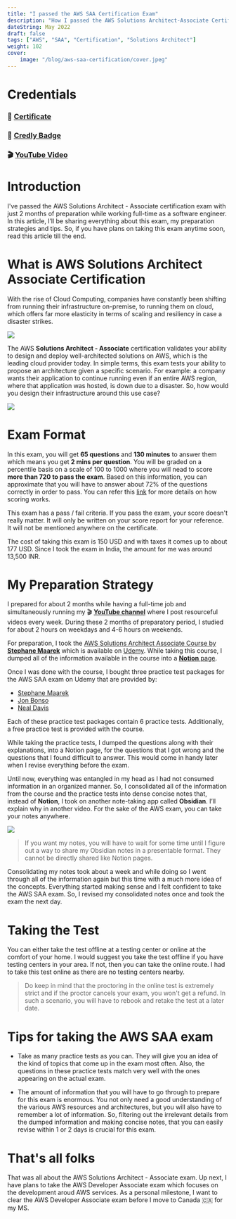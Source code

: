 ```yaml
---
title: "I passed the AWS SAA Certification Exam"
description: "How I passed the AWS Solutions Architect-Associate Certification Exam"
dateString: May 2022
draft: false
tags: ["AWS", "SAA", "Certification", "Solutions Architect"]
weight: 102
cover:
    image: "/blog/aws-saa-certification/cover.jpeg"
---
```


# Credentials
### 🔗 [Certificate](https://drive.google.com/file/d/1NLGxG3-Id7lGUFL-SVhMl7mvWb9GYIxS/view?usp=sharing)

### 🔗 [Credly Badge](https://www.credly.com/badges/dfc84bb4-75ab-449f-bdf5-4dc85eb12ad6/public_url)

### 🎬 [YouTube Video](https://youtu.be/uRyIK28NsCI)

# Introduction
I've passed the AWS Solutions Architect - Associate certification exam with just 2 months of preparation while working full-time as a software engineer. In this article, I’ll be sharing everything about this exam, my preparation strategies and tips. So, if you have plans on taking this exam anytime soon, read this article till the end. 

# What is AWS Solutions Architect Associate Certification
With the rise of Cloud Computing, companies have constantly been shifting from running their infrastructure on-premise, to running them on cloud, which offers far more elasticity in terms of scaling and resiliency in case a disaster strikes.

![](/blog/aws-saa-certification/img1.jpg)

The AWS **Solutions Architect - Associate** certification validates your ability to design and deploy well-architected solutions on AWS, which is the leading cloud provider today. In simple terms, this exam tests your ability to propose an architecture given a specific scenario. For example: a company wants their application to continue running even if an entire AWS region, where that application was hosted, is down due to a disaster. So, how would you design their infrastructure around this use case?

![](/blog/aws-saa-certification/img2.jpg)

# Exam Format
In this exam, you will get **65 questions** and **130 minutes** to answer them which means you get **2 mins per question**. You will be graded on a percentile basis on a scale of 100 to 1000 where you will nead to score **more than 720 to pass the exam**. Based on this information, you can approximate that you will have to answer about 72% of the questions correctly in order to pass. You can refer this [link](https://aws.amazon.com/blogs/training-and-certification/demystifying-your-aws-certification-exam-score/) for more details on how scoring works.

This exam has a pass / fail criteria. If you pass the exam, your score doesn't really matter. It will only be written on your score report for your reference. It will not be mentioned anywhere on the certificate. 

The cost of taking this exam is 150 USD and with taxes it comes up to about 177 USD. Since I took the exam in India, the amount for me was around 13,500 INR.

# My Preparation Strategy
I prepared for about 2 months while having a full-time job and simultaneously running my 🎬 [**YouTube channel**](https://www.youtube.com/c/AbdurRahmanKalim) where I post resourceful videos every week. During these 2 months of preparatory period, I studied for about 2 hours on weekdays and 4-6 hours on weekends.

For preparation, I took the [AWS Solutions Architect Associate Course by **Stephane Maarek**](https://www.udemy.com/course/aws-certified-solutions-architect-associate-saa-c02/) which is available on [Udemy](https://www.udemy.com/). While taking this course, I dumped all of the information available in the course into a [**Notion** page](https://arkalim.notion.site/Course-Notes-2591f803fd5642ddabc94c909fe37821). 

Once I was done with the course, I bought three practice test packages for the AWS SAA exam on Udemy that are provided by:
- [Stephane Maarek](https://www.udemy.com/course/practice-exams-aws-certified-solutions-architect-associate/)
- [Jon Bonso](https://www.udemy.com/course/aws-certified-solutions-architect-associate-amazon-practice-exams-saa-c03/)
- [Neal Davis](https://www.udemy.com/course/aws-certified-solutions-architect-associate-practice-tests-k/)

Each of these practice test packages contain 6 practice tests. Additionally, a free practice test is provided with the course.

While taking the practice tests, I dumped the questions along with their explanations, into a Notion page, for the questions that I got wrong and the questions that I found difficult to answer. This would come in handy later when I revise everything before the exam. 

Until now, everything was entangled in my head as I had not consumed information in an organized manner. So, I consolidated all of the information from the course and the practice tests into dense concise notes that, instead of **Notion**, I took on another note-taking app called **Obsidian**. I’ll explain why in another video. For the sake of the AWS exam, you can take your notes anywhere. 

![](/blog/aws-saa-certification/img3.jpg)

> If you want my notes, you will have to wait for some time until I figure out a way to share my Obsidian notes in a presentable format. They cannot be directly shared like Notion pages.

Consolidating my notes took about a week and while doing so I went through all of the information again but this time with a much more idea of the concepts. Everything started making sense and I felt confident to take the AWS SAA exam. So, I revised my consolidated notes once and took the exam the next day.

# Taking the Test
You can either take the test offline at a testing center or online at the comfort of your home. I would suggest you take the test offline if you have testing centers in your area. If not, then you can take the online route. I had to take this test online as there are no testing centers nearby. 

> Do keep in mind that the proctoring in the online test is extremely strict and if the proctor cancels your exam, you won't get a refund. In such a scenario, you will have to rebook and retake the test at a later date.

# Tips for taking the AWS SAA exam
- Take as many practice tests as you can. They will give you an idea of the kind of topics that come up in the exam most often. Also, the questions in these practice tests match very well with the ones appearing on the actual exam.

- The amount of information that you will have to go through to prepare for this exam is enormous. You not only need a good understanding of the various AWS resources and architectures, but you will also have to remember a lot of information. So, filtering out the irrelevant details from the dumped information and making concise notes, that you can easily revise within 1 or 2 days is crucial for this exam.

# That's all folks
That was all about the AWS Solutions Architect - Associate exam. Up next, I have plans to take the AWS Developer Associate exam which focuses on the development aroud AWS services. As a personal milestone, I want to clear the AWS Developer Associate exam before I move to Canada 🇨🇦 for my MS. 